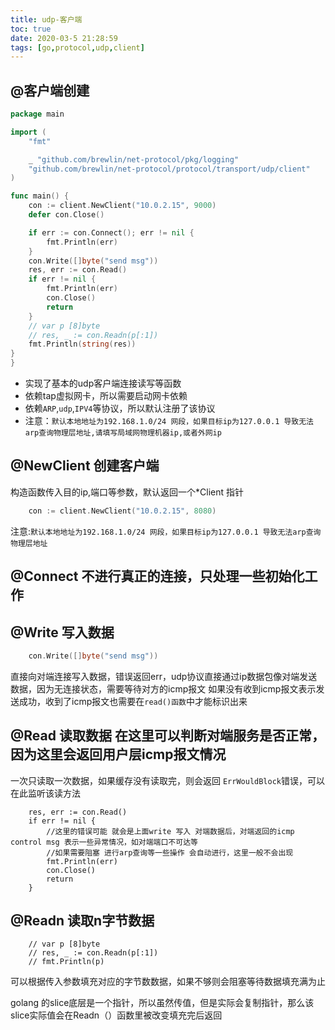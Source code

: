 ```yaml
---
title: udp-客户端
toc: true
date: 2020-03-5 21:28:59
tags: [go,protocol,udp,client]
---
```


## @客户端创建
```go
package main

import (
	"fmt"

	_ "github.com/brewlin/net-protocol/pkg/logging"
	"github.com/brewlin/net-protocol/protocol/transport/udp/client"
)

func main() {
	con := client.NewClient("10.0.2.15", 9000)
	defer con.Close()

	if err := con.Connect(); err != nil {
		fmt.Println(err)
	}
	con.Write([]byte("send msg"))
	res, err := con.Read()
	if err != nil {
		fmt.Println(err)
		con.Close()
		return
	}
	// var p [8]byte
	// res, _ := con.Readn(p[:1])
	fmt.Println(string(res))
}
}

```
- 实现了基本的udp客户端连接读写等函数
- 依赖tap虚拟网卡，所以需要启动网卡依赖
- 依赖`ARP`,`udp`,`IPV4`等协议，所以默认注册了该协议
- 注意：`默认本地地址为192.168.1.0/24 网段，如果目标ip为127.0.0.1 导致无法arp查询物理层地址,请填写局域网物理机器ip,或者外网ip`

## @NewClient 创建客户端
构造函数传入目的ip,端口等参数，默认返回一个*Client 指针
```go
	con := client.NewClient("10.0.2.15", 8080)
```
注意:`默认本地地址为192.168.1.0/24 网段，如果目标ip为127.0.0.1 导致无法arp查询物理层地址`

## @Connect 不进行真正的连接，只处理一些初始化工作

## @Write 写入数据
```go
    con.Write([]byte("send msg"))
```
直接向对端连接写入数据，错误返回err，udp协议直接通过ip数据包像对端发送数据，因为无连接状态，需要等待对方的icmp报文
如果没有收到icmp报文表示发送成功，收到了icmp报文也需要在`read()函数`中才能标识出来

## @Read 读取数据 在这里可以判断对端服务是否正常，因为这里会返回用户层icmp报文情况
一次只读取一次数据，如果缓存没有读取完，则会返回 `ErrWouldBlock`错误，可以 在此监听该读方法
```
	res, err := con.Read()
	if err != nil {
		//这里的错误可能 就会是上面write 写入 对端数据后，对端返回的icmp control msg 表示一些异常情况，如对端端口不可达等
		//如果需要阻塞 进行arp查询等一些操作 会自动进行，这里一般不会出现
		fmt.Println(err)
		con.Close()
		return
	}
```


## @Readn 读取n字节数据
```
	// var p [8]byte
	// res, _ := con.Readn(p[:1])
	// fmt.Println(p)
```
可以根据传入参数填充对应的字节数数据，如果不够则会阻塞等待数据填充满为止

golang 的slice底层是一个指针，所以虽然传值，但是实际会复制指针，那么该slice实际值会在Readn（）函数里被改变填充完后返回

